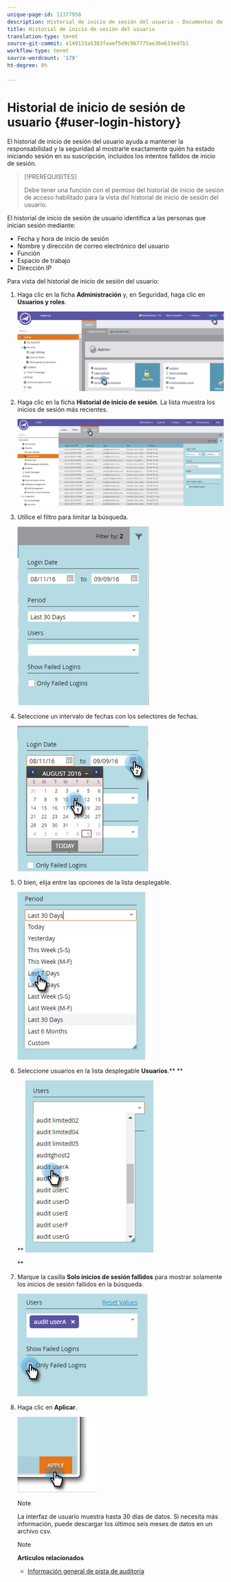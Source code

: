 ```yaml
---
unique-page-id: 11377958
description: Historial de inicio de sesión del usuario - Documentos de marketing - Documentación del producto
title: Historial de inicio de sesión del usuario
translation-type: tm+mt
source-git-commit: e149133a5383faaef5e9c9b7775ae36e633ed7b1
workflow-type: tm+mt
source-wordcount: '179'
ht-degree: 0%

---
```



# Historial de inicio de sesión de usuario {#user-login-history}

El historial de inicio de sesión del usuario ayuda a mantener la responsabilidad y la seguridad al mostrarle exactamente quién ha estado iniciando sesión en su suscripción, incluidos los intentos fallidos de inicio de sesión.

>[!PREREQUISITES]
>
>Debe tener una función con el permiso del historial de inicio de sesión de acceso habilitado para la vista del historial de inicio de sesión del usuario.

El historial de inicio de sesión de usuario identifica a las personas que inician sesión mediante:

* Fecha y hora de inicio de sesión
* Nombre y dirección de correo electrónico del usuario
* Función
* Espacio de trabajo
* Dirección IP

Para vista del historial de inicio de sesión del usuario:

1. Haga clic en la ficha **Administración** y, en Seguridad, haga clic en **Usuarios y roles**.

   ![](assets/image2016-7-12-9-3a2-3a31.png)

1. Haga clic en la ficha **Historial de inicio de sesión**. La lista muestra los inicios de sesión más recientes.

   ![](assets/login-history-tab.jpg)

1. Utilice el filtro para limitar la búsqueda.

   ![](assets/filter-main.jpg)

1. Seleccione un intervalo de fechas con los selectores de fechas.

   ![](assets/select-date-range-hand.jpg)

1. O bien, elija entre las opciones de la lista desplegable.

   ![](assets/filter-select-from-dropdown.jpg)

1. Seleccione usuarios en la lista desplegable **Usuarios**.** **

   ** ![](assets/user-dropdown.jpg)

   **

1. Marque la casilla **Solo inicios de sesión fallidos** para mostrar solamente los inicios de sesión fallidos en la búsqueda.

   ![](assets/only-failed-logins.jpg)

1. Haga clic en **Aplicar**.

   ![](assets/click-apply-real.jpg)

   >[!NOTE]
   >
   >La interfaz de usuario muestra hasta 30 días de datos. Si necesita más información, puede descargar los últimos seis meses de datos en un archivo csv.

   >[!NOTE]
   >
   >**Artículos relacionados**
   >
   >    
   >    
   >    * [Información general de pista de auditoría](audit-trail-overview.md)


